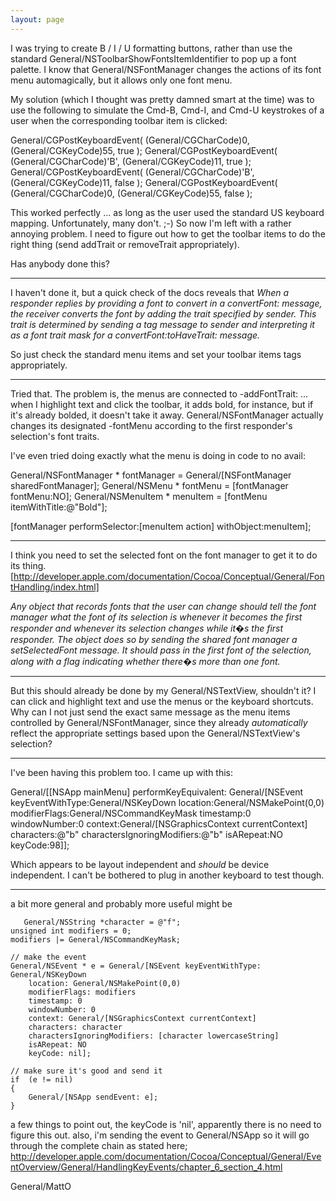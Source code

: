 ```yaml
---
layout: page
---
```


I was trying to create B / I / U formatting buttons, rather than use the standard General/NSToolbarShowFontsItemIdentifier to pop up a font palette. I know that General/NSFontManager changes the actions of its font menu automagically, but it allows only one font menu.

My solution (which I thought was pretty damned smart at the time) was to use the following to simulate the Cmd-B, Cmd-I, and Cmd-U keystrokes of a user when the corresponding toolbar item is clicked:

    
General/CGPostKeyboardEvent( (General/CGCharCode)0, (General/CGKeyCode)55, true );
General/CGPostKeyboardEvent( (General/CGCharCode)'B', (General/CGKeyCode)11, true );
General/CGPostKeyboardEvent( (General/CGCharCode)'B', (General/CGKeyCode)11, false );
General/CGPostKeyboardEvent( (General/CGCharCode)0, (General/CGKeyCode)55, false );


This worked perfectly ... as long as the user used the standard US keyboard mapping. Unfortunately, many don't. ;-) So now I'm left with a rather annoying problem. I need to figure out how to get the toolbar items to do the right thing (send addTrait or removeTrait appropriately). 

Has anybody done this?

----

I haven't done it, but a quick check of the docs reveals that *When a responder replies by providing a font to convert in a convertFont: message, the receiver converts the font by adding the trait specified by sender. This trait is determined by sending a tag message to sender and interpreting it as a font trait mask for a convertFont:toHaveTrait: message.*

So just check the standard menu items and set your toolbar items tags appropriately.

----

Tried that. The problem is, the menus are connected to -addFontTrait: ... when I highlight text and click the toolbar, it adds bold, for instance, but if it's already bolded, it doesn't take it away. General/NSFontManager actually changes its designated -fontMenu according to the first responder's selection's font traits.

I've even tried doing exactly what the menu is doing in code to no avail:

    
	
General/NSFontManager * fontManager = General/[NSFontManager sharedFontManager];
General/NSMenu * fontMenu = [fontManager fontMenu:NO];
General/NSMenuItem * menuItem = [fontMenu itemWithTitle:@"Bold"];

[fontManager performSelector:[menuItem action] withObject:menuItem];



----

I think you need to set the selected font on the font manager to get it to do its thing. [http://developer.apple.com/documentation/Cocoa/Conceptual/General/FontHandling/index.html]

*Any object that records fonts that the user can change should tell the font manager what the font of its selection is whenever it becomes the first responder and whenever its selection changes while it�s the first responder. The object does so by sending the shared font manager a setSelectedFont message. It should pass in the first font of the selection, along with a flag indicating whether there�s more than one font.*

----

But this should already be done by my General/NSTextView, shouldn't it? I can click and highlight text and use the menus or the keyboard shortcuts. Why can I not just send the exact same message as the menu items controlled by General/NSFontManager, since they already *automatically* reflect the  appropriate settings based upon the General/NSTextView's selection? 

----

I've been having this problem too. I came up with this:

    
General/[[NSApp mainMenu] performKeyEquivalent:
			General/[NSEvent keyEventWithType:General/NSKeyDown
						    location:General/NSMakePoint(0,0)
					     modifierFlags:General/NSCommandKeyMask
					        timestamp:0
					 windowNumber:0
						    context:General/[NSGraphicsContext currentContext]
						characters:@"b"
		         charactersIgnoringModifiers:@"b"
					         isARepeat:NO
					           keyCode:98]];


Which appears to be layout independent and *should* be device independent. I can't be bothered to plug in another keyboard to test though.

----

a bit more general and probably more useful might be

    
       General/NSString *character = @"f";
	unsigned int modifiers = 0;
	modifiers |= General/NSCommandKeyMask;

	// make the event
	General/NSEvent * e = General/[NSEvent keyEventWithType: General/NSKeyDown 
		location: General/NSMakePoint(0,0) 
		modifierFlags: modifiers 
		timestamp: 0
		windowNumber: 0
		context: General/[NSGraphicsContext currentContext] 
		characters: character
		charactersIgnoringModifiers: [character lowercaseString]
		isARepeat: NO
		keyCode: nil];
	
	// make sure it's good and send it
	if  (e != nil)
	{
		General/[NSApp sendEvent: e];
	}


a few things to point out, the keyCode is 'nil', apparently there is no need to figure this out. also, i'm sending the event to General/NSApp so it will go through the complete chain as stated here; http://developer.apple.com/documentation/Cocoa/Conceptual/General/EventOverview/General/HandlingKeyEvents/chapter_6_section_4.html 

General/MattO